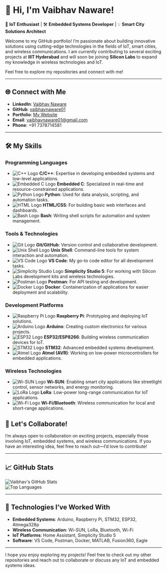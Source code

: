 # 👋 Hi, I'm Vaibhav Naware!

🚀 **IoT Enthusiast** | 🛠 **Embedded Systems Developer** | 💡 **Smart City Solutions Architect**  

Welcome to my GitHub portfolio! I’m passionate about building innovative solutions using cutting-edge technologies in the fields of IoT, smart cities, and wireless communications. I am currently contributing to several exciting projects at **IIIT Hyderabad** and will soon be joining **Silicon Labs** to expand my knowledge in wireless technologies and IoT.  

Feel free to explore my repositories and connect with me!

---

## 🌐 Connect with Me  

- **LinkedIn**: [Vaibhav Naware](https://www.linkedin.com/in/vaibhav-naware)  
- **GitHub**: [vaibhavnaware01](https://github.com/vaibhavnaware01)  
- **Portfolio**: [My Website](https://github.com/vaibhavnaware01/Portfolio)  
- **Email**: vaibhavnaware01@gmail.com  
- **Phone**: +91 7378714581  

---

## 🛠️ My Skills

### **Programming Languages**  
- ![C++ Logo](https://img.icons8.com/color/48/000000/c-plus-plus-logo.png) **C/C++**: Expertise in developing embedded systems and low-level applications.  
- ![Embedded C Logo](https://img.icons8.com/ios-filled/50/000000/c-plus-plus.png) **Embedded C**: Specialized in real-time and resource-constrained applications.  
- ![Python Logo](https://img.icons8.com/color/48/000000/python.png) **Python**: Used for data analysis, scripting, and automation tasks.  
- ![HTML Logo](https://img.icons8.com/ios-filled/50/000000/html-5.png) **HTML/CSS**: For building basic web interfaces and dashboards.  
- ![Bash Logo](https://img.icons8.com/ios-filled/50/000000/bash.png) **Bash**: Writing shell scripts for automation and system management.  

### **Tools & Technologies**  
- ![Git Logo](https://img.icons8.com/ios-filled/50/000000/git.png) **Git/GitHub**: Version control and collaborative development.  
- ![Unix Shell Logo](https://img.icons8.com/ios-filled/50/000000/terminal.png) **Unix Shell**: Command-line tools for system interaction and automation.  
- ![VS Code Logo](https://img.icons8.com/ios-filled/50/000000/visual-studio-code-2019.png) **VS Code**: My go-to code editor for all development tasks.  
- ![Simplicity Studio Logo](https://img.icons8.com/ios-filled/50/000000/techstudio.png) **Simplicity Studio 5**: For working with Silicon Labs development kits and wireless technologies.  
- ![Postman Logo](https://img.icons8.com/ios-filled/50/000000/postman-api.png) **Postman**: For API testing and development.  
- ![Docker Logo](https://img.icons8.com/ios-filled/50/000000/docker.png) **Docker**: Containerization of applications for easier deployment and scalability.  

### **Development Platforms**  
- ![Raspberry Pi Logo](https://img.icons8.com/ios-filled/50/000000/raspberry-pi.png) **Raspberry Pi**: Prototyping and deploying IoT solutions.  
- ![Arduino Logo](https://img.icons8.com/ios-filled/50/000000/arduino.png) **Arduino**: Creating custom electronics for various projects.  
- ![ESP32 Logo](https://img.icons8.com/ios-filled/50/000000/esp32.png) **ESP32/ESP8266**: Building wireless communication devices for IoT.  
- ![STM32 Logo](https://img.icons8.com/ios-filled/50/000000/stm32.png) **STM32**: Advanced embedded systems development.  
- ![Atmel Logo](https://img.icons8.com/ios-filled/50/000000/atmel.png) **Atmel (AVR)**: Working on low-power microcontrollers for embedded applications.  

### **Wireless Technologies**  
- ![Wi-SUN Logo](https://img.icons8.com/ios-filled/50/000000/wifi.png) **Wi-SUN**: Enabling smart city applications like streetlight control, sensor networks, and energy monitoring.  
- ![LoRa Logo](https://img.icons8.com/ios-filled/50/000000/lora.png) **LoRa**: Low-power long-range communication for IoT applications.  
- ![Wi-Fi Logo](https://img.icons8.com/ios-filled/50/000000/wifi.png) **Wi-Fi/Bluetooth**: Wireless communication for local and short-range applications.  


## 🤝 Let's Collaborate!

I’m always open to collaboration on exciting projects, especially those involving IoT, embedded systems, and wireless communications. If you have an interesting idea, feel free to reach out—I’d love to contribute!

---

## 📈 GitHub Stats

![Vaibhav's GitHub Stats](https://github-readme-stats.vercel.app/api?username=vaibhavnaware01&show_icons=true&theme=radical)  
![Top Languages](https://github-readme-stats.vercel.app/api/top-langs/?username=vaibhavnaware01&layout=compact&theme=radical)  

---

## 📢 Technologies I’ve Worked With

- **Embedded Systems**: Arduino, Raspberry Pi, STM32, ESP32, Atmega328p  
- **Wireless Communication**: Wi-SUN, LoRa, Bluetooth, Wi-Fi  
- **IoT Platforms**: Home Assistant, Simplicity Studio 5  
- **Software**: VS Code, Postman, Docker, MATLAB, Fusion360, Eagle  

---

I hope you enjoy exploring my projects! Feel free to check out my other repositories and reach out to collaborate or discuss any IoT and embedded systems ideas.
